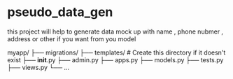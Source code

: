 # pseudo_data_gen

this project will help to generate data mock up with name , phone nubmer , address or other if you want from you model

myapp/
├── migrations/
├── templates/ # Create this directory if it doesn't exist
├── **init**.py
├── admin.py
├── apps.py
├── models.py
├── tests.py
├── views.py
└── ...

<!--

-->
